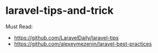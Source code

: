 # laravel-tips-and-trick

Must Read:
- https://github.com/LaravelDaily/laravel-tips
- https://github.com/alexeymezenin/laravel-best-practices
